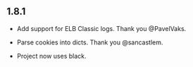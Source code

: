 1.8.1
-----

* Add support for ELB Classic logs. Thank you @PavelVaks.

* Parse cookies into dicts. Thank you @sancastlem.

* Project now uses black.
